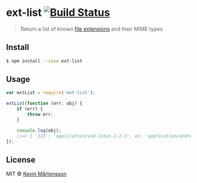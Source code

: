 # ext-list [![Build Status](https://travis-ci.org/kevva/ext-list.svg?branch=master)](https://travis-ci.org/kevva/ext-list)

> Return a list of known [file extensions](http://svn.apache.org/repos/asf/httpd/httpd/trunk/docs/conf/mime.types) and their MIME types

## Install

```sh
$ npm install --save ext-list
```

## Usage

```js
var extList = require('ext-list');

extList(function (err, obj) {
    if (err) {
        throw err;
    }

    console.log(obj);
    //=> { '123': 'application/vnd.lotus-1-2-3', ez: 'application/andrew-inset', aw: 'application/applixware', ... }
});
```

## License

MIT © [Kevin Mårtensson](https://github.com/kevva)
